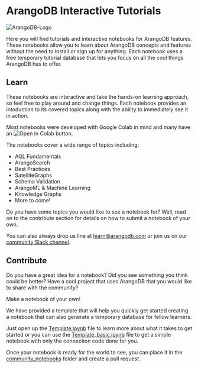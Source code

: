 # ArangoDB Interactive Tutorials

![ArangoDB-Logo](https://www.arangodb.com/docs/assets/arangodb_logo_2016_inverted.png)

Here you will find tutorials and interactive notebooks for ArangoDB features. These notebooks allow you to learn about ArangoDB concepts and features without the need to install or sign up for anything. Each notebook uses a free temporary tutorial database that lets you focus on all the cool things ArangoDB has to offer.

## Learn

These notebooks are interactive and take the hands-on learning approach, so feel free to play around and change things. Each notebook provides an intoduction to its covered topics along with the ability to immediately see it in action. 

Most notebooks were developed with Google Colab in mind and many have an ![`Open in Colab`](https://colab.research.google.com/assets/colab-badge.svg) button. 

The notebooks cover a wide range of topics including:
* AQL Fundamentals
* ArangoSearch
* Best Practices
* SatelliteGraphs
* Schema Validation
* ArangoML & Machine Learning
* Knowledge Graphs
* More to come!

Do you have some topics you would like to see a notebook for? Well, read on to the contribute section for details on how to submit a notebook of your own. 

You can also always drop us line at [learn@arangodb.com](mailto:learn@arangodb.com) or join us on our [community Slack channel](https://arangodb-community.slack.com/).

## Contribute

Do you have a great idea for a notebook? 
Did you see something you think could be better?
Have a cool project that uses ArangoDB that you would like to share with the community?

Make a notebook of your own!

We have provided a template that will help you quickly get started creating a notebook that can also generate a temporary database for fellow learners.

Just open up the [Template.ipynb](https://github.com/arangodb/interactive_tutorials/blob/master/Template.ipynb) file to learn more about what it takes to get started or you can use the [Template_basic.ipynb](https://github.com/arangodb/interactive_tutorials/blob/master/Template_basic.ipynb) file to get a simple notebook with only the connection code done for you.

Once your notebook is ready for the world to see, you can place it in the [community_notebooks](https://github.com/arangodb/interactive_tutorials/tree/master/community_notebooks) folder and create a pull request.








